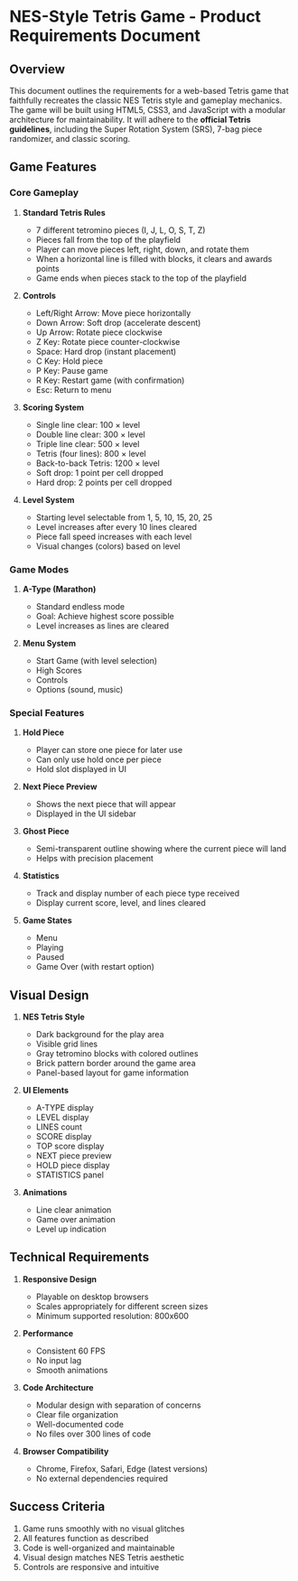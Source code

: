 # NES-Style Tetris Game - Product Requirements Document

## Overview
This document outlines the requirements for a web-based Tetris game that faithfully recreates the classic NES Tetris style and gameplay mechanics. The game will be built using HTML5, CSS3, and JavaScript with a modular architecture for maintainability. It will adhere to the **official Tetris guidelines**, including the Super Rotation System (SRS), 7-bag piece randomizer, and classic scoring.

## Game Features

### Core Gameplay
1. **Standard Tetris Rules**
   - 7 different tetromino pieces (I, J, L, O, S, T, Z)
   - Pieces fall from the top of the playfield
   - Player can move pieces left, right, down, and rotate them
   - When a horizontal line is filled with blocks, it clears and awards points
   - Game ends when pieces stack to the top of the playfield

2. **Controls**
   - Left/Right Arrow: Move piece horizontally
   - Down Arrow: Soft drop (accelerate descent)
   - Up Arrow: Rotate piece clockwise
   - Z Key: Rotate piece counter-clockwise
   - Space: Hard drop (instant placement)
   - C Key: Hold piece
   - P Key: Pause game
   - R Key: Restart game (with confirmation)
   - Esc: Return to menu

3. **Scoring System**
   - Single line clear: 100 × level
   - Double line clear: 300 × level
   - Triple line clear: 500 × level
   - Tetris (four lines): 800 × level
   - Back-to-back Tetris: 1200 × level
   - Soft drop: 1 point per cell dropped
   - Hard drop: 2 points per cell dropped

4. **Level System**
   - Starting level selectable from 1, 5, 10, 15, 20, 25
   - Level increases after every 10 lines cleared
   - Piece fall speed increases with each level
   - Visual changes (colors) based on level

### Game Modes
1. **A-Type (Marathon)**
   - Standard endless mode
   - Goal: Achieve highest score possible
   - Level increases as lines are cleared

2. **Menu System**
   - Start Game (with level selection)
   - High Scores
   - Controls
   - Options (sound, music)

### Special Features
1. **Hold Piece**
   - Player can store one piece for later use
   - Can only use hold once per piece
   - Hold slot displayed in UI

2. **Next Piece Preview**
   - Shows the next piece that will appear
   - Displayed in the UI sidebar

3. **Ghost Piece**
   - Semi-transparent outline showing where the current piece will land
   - Helps with precision placement

4. **Statistics**
   - Track and display number of each piece type received
   - Display current score, level, and lines cleared

5. **Game States**
   - Menu
   - Playing
   - Paused
   - Game Over (with restart option)

## Visual Design
1. **NES Tetris Style**
   - Dark background for the play area
   - Visible grid lines
   - Gray tetromino blocks with colored outlines
   - Brick pattern border around the game area
   - Panel-based layout for game information

2. **UI Elements**
   - A-TYPE display
   - LEVEL display
   - LINES count
   - SCORE display
   - TOP score display
   - NEXT piece preview
   - HOLD piece display
   - STATISTICS panel

3. **Animations**
   - Line clear animation
   - Game over animation
   - Level up indication

## Technical Requirements
1. **Responsive Design**
   - Playable on desktop browsers
   - Scales appropriately for different screen sizes
   - Minimum supported resolution: 800x600

2. **Performance**
   - Consistent 60 FPS
   - No input lag
   - Smooth animations

3. **Code Architecture**
   - Modular design with separation of concerns
   - Clear file organization
   - Well-documented code
   - No files over 300 lines of code

4. **Browser Compatibility**
   - Chrome, Firefox, Safari, Edge (latest versions)
   - No external dependencies required

## Success Criteria
1. Game runs smoothly with no visual glitches
2. All features function as described
3. Code is well-organized and maintainable
4. Visual design matches NES Tetris aesthetic
5. Controls are responsive and intuitive
